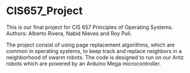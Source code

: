 # CIS657_Project

This is our final project for CIS 657 Principles of Operating Systems.
Authors: Alberto Rivera, Nabid Nieves and Roy Puli.

The project consist of using page replacement algorithms, which are common in operating systems, to keep track and replace
neighbors in a neighborhood of swarm robots. The code is designed to run on our Antz robots which are powered by an Arduino
Mega microcontroller. 
